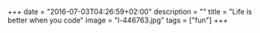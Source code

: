 +++
date = "2016-07-03T04:26:59+02:00"
description = ""
title = "Life is better when you code"
image = "l-446763.jpg"
tags = ["fun"]
+++

